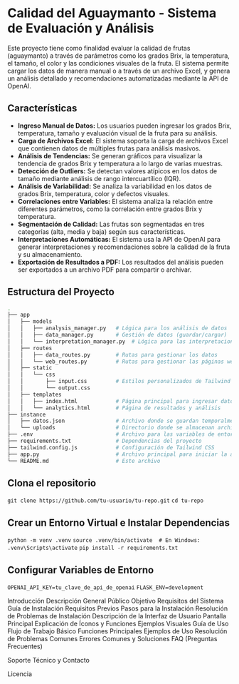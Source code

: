 # Calidad del Aguaymanto - Sistema de Evaluación y Análisis

Este proyecto tiene como finalidad evaluar la calidad de frutas (aguaymanto) a través de parámetros como los grados Brix, la temperatura, el tamaño, el color y las condiciones visuales de la fruta. El sistema permite cargar los datos de manera manual o a través de un archivo Excel, y genera un análisis detallado y recomendaciones automatizadas mediante la API de OpenAI.

## Características

- **Ingreso Manual de Datos:** Los usuarios pueden ingresar los grados Brix, temperatura, tamaño y evaluación visual de la fruta para su análisis.
- **Carga de Archivos Excel:** El sistema soporta la carga de archivos Excel que contienen datos de múltiples frutas para análisis masivos.
- **Análisis de Tendencias:** Se generan gráficos para visualizar la tendencia de grados Brix y temperatura a lo largo de varias muestras.
- **Detección de Outliers:** Se detectan valores atípicos en los datos de tamaño mediante análisis de rango intercuartílico (IQR).
- **Análisis de Variabilidad:** Se analiza la variabilidad en los datos de grados Brix, temperatura, color y defectos visuales.
- **Correlaciones entre Variables:** El sistema analiza la relación entre diferentes parámetros, como la correlación entre grados Brix y temperatura.
- **Segmentación de Calidad:** Las frutas son segmentadas en tres categorías (alta, media y baja) según sus características.
- **Interpretaciones Automáticas:** El sistema usa la API de OpenAI para generar interpretaciones y recomendaciones sobre la calidad de la fruta y su almacenamiento.
- **Exportación de Resultados a PDF:** Los resultados del análisis pueden ser exportados a un archivo PDF para compartir o archivar.

## Estructura del Proyecto

```bash
.
├── app
│   ├── models
│   │   ├── analysis_manager.py   # Lógica para los análisis de datos
│   │   ├── data_manager.py       # Gestión de datos (guardar/cargar)
│   │   └── interpretation_manager.py  # Lógica para las interpretaciones con OpenAI
│   ├── routes
│   │   ├── data_routes.py        # Rutas para gestionar los datos
│   │   └── web_routes.py         # Rutas para gestionar las páginas web
│   ├── static
│   │   └── css
│   │       ├── input.css         # Estilos personalizados de Tailwind CSS
│   │       └── output.css
│   ├── templates
│   │   ├── index.html            # Página principal para ingresar datos
│   │   └── analytics.html        # Página de resultados y análisis
├── instance
│   ├── datos.json                # Archivo donde se guardan temporalmente los datos para análisis
│   └── uploads                   # Directorio donde se almacenan archivos subidos
├── .env                          # Archivo para las variables de entorno
├── requirements.txt              # Dependencias del proyecto
├── tailwind.config.js            # Configuración de Tailwind CSS
├── app.py                        # Archivo principal para iniciar la aplicación Flask
└── README.md                     # Este archivo
```

## Clona el repositorio 
``git clone https://github.com/tu-usuario/tu-repo.git``
``cd tu-repo``

## Crear un Entorno Virtual e Instalar Dependencias
``python -m venv .venv``
``source .venv/bin/activate  # En Windows: .venv\Scripts\activate``
``pip install -r requirements.txt``

## Configurar Variables de Entorno
``OPENAI_API_KEY=tu_clave_de_api_de_openai``
``FLASK_ENV=development``



Introducción
  Descripción General
  Público Objetivo
  Requisitos del Sistema
Guía de Instalación
  Requisitos Previos
  Pasos para la Instalación
  Resolución de Problemas de Instalación
Descripción de la Interfaz de Usuario
  Pantalla Principal
  Explicación de Íconos y Funciones
  Ejemplos Visuales
Guía de Uso
  Flujo de Trabajo Básico
  Funciones Principales
  Ejemplos de Uso
Resolución de Problemas Comunes
  Errores Comunes y Soluciones
  FAQ (Preguntas Frecuentes)

Soporte Técnico y Contacto

Licencia

